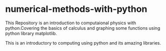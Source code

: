 # numerical-methods-with-python

This Repository is an introduction to computaional physics with python.Covering the basics of calculus and graphing some functions using python library matplotlib.  

This is an introductory to computing using python and its amazing libraries. 
